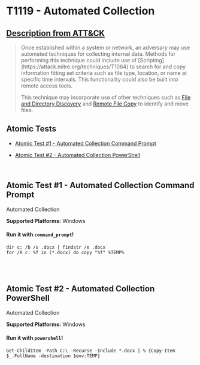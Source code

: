 # T1119 - Automated Collection
## [Description from ATT&CK](https://attack.mitre.org/wiki/Technique/T1119)
<blockquote>Once established within a system or network, an adversary may use automated techniques for collecting internal data. Methods for performing this technique could include use of [Scripting](https://attack.mitre.org/techniques/T1064) to search for and copy information fitting set criteria such as file type, location, or name at specific time intervals. This functionality could also be built into remote access tools. 

This technique may incorporate use of other techniques such as [File and Directory Discovery](https://attack.mitre.org/techniques/T1083) and [Remote File Copy](https://attack.mitre.org/techniques/T1105) to identify and move files.</blockquote>

## Atomic Tests

- [Atomic Test #1 - Automated Collection Command Prompt](#atomic-test-1---automated-collection-command-prompt)

- [Atomic Test #2 - Automated Collection PowerShell](#atomic-test-2---automated-collection-powershell)


<br/>

## Atomic Test #1 - Automated Collection Command Prompt
Automated Collection

**Supported Platforms:** Windows


#### Run it with `command_prompt`!
```
dir c: /b /s .docx | findstr /e .docx
for /R c: %f in (*.docx) do copy "%f" %TEMP%
```
<br/>
<br/>

## Atomic Test #2 - Automated Collection PowerShell
Automated Collection

**Supported Platforms:** Windows


#### Run it with `powershell`!
```
Get-ChildItem -Path C:\ -Recurse -Include *.docx | % {Copy-Item $_.FullName -destination $env:TEMP}
```
<br/>
